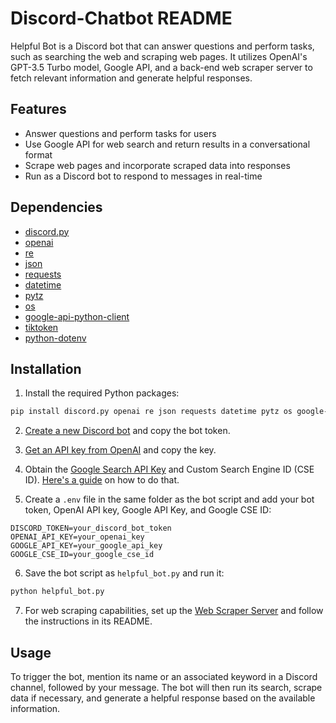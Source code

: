 # Discord-Chatbot README

Helpful Bot is a Discord bot that can answer questions and perform tasks, such as searching the web and scraping web pages. It utilizes OpenAI's GPT-3.5 Turbo model, Google API, and a back-end web scraper server to fetch relevant information and generate helpful responses.

## Features

- Answer questions and perform tasks for users
- Use Google API for web search and return results in a conversational format
- Scrape web pages and incorporate scraped data into responses
- Run as a Discord bot to respond to messages in real-time

## Dependencies

- [discord.py](https://pypi.org/project/discord.py/)
- [openai](https://pypi.org/project/openai/)
- [re](https://docs.python.org/3/library/re.html)
- [json](https://docs.python.org/3/library/json.html)
- [requests](https://docs.python.org/3/library/urllib.request.html)
- [datetime](https://docs.python.org/3/library/datetime.html)
- [pytz](https://pypi.org/project/pytz/)
- [os](https://docs.python.org/3/library/os.html)
- [google-api-python-client](https://pypi.org/project/google-api-python-client/)
- [tiktoken](https://pypi.org/project/tiktoken/)
- [python-dotenv](https://pypi.org/project/python-dotenv/)

## Installation

1. Install the required Python packages:

```bash
pip install discord.py openai re json requests datetime pytz os google-api-python-client tiktoken python-dotenv
```

2. [Create a new Discord bot](https://discordpy.readthedocs.io/en/latest/discord.html) and copy the bot token.

3. [Get an API key from OpenAI](https://beta.openai.com/signup/) and copy the key.

4. Obtain the [Google Search API Key](https://console.developers.google.com/apis) and Custom Search Engine ID (CSE ID). [Here's a guide](https://developers.google.com/custom-search/v1/introduction) on how to do that.

5. Create a `.env` file in the same folder as the bot script and add your bot token, OpenAI API key, Google API Key, and Google CSE ID:

```
DISCORD_TOKEN=your_discord_bot_token
OPENAI_API_KEY=your_openai_key
GOOGLE_API_KEY=your_google_api_key
GOOGLE_CSE_ID=your_google_cse_id
```

6. Save the bot script as `helpful_bot.py` and run it:

```python
python helpful_bot.py
```

7. For web scraping capabilities, set up the [Web Scraper Server](https://github.com/XenioxYT/web-scraper-nodejs) and follow the instructions in its README.

## Usage

To trigger the bot, mention its name or an associated keyword in a Discord channel, followed by your message. The bot will then run its search, scrape data if necessary, and generate a helpful response based on the available information.
